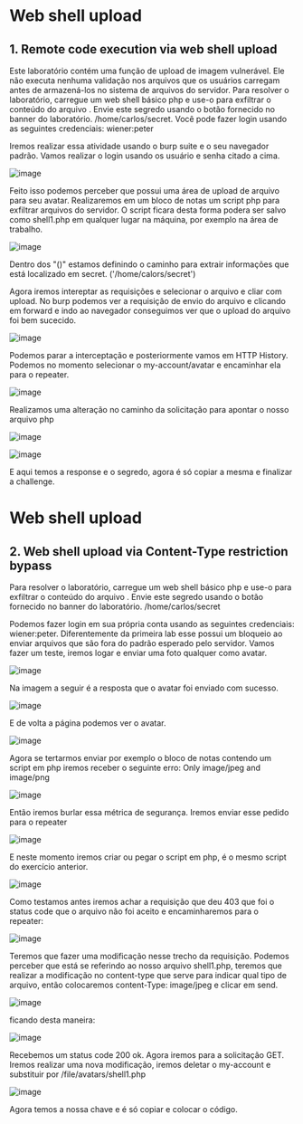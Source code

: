 # Web shell upload

 ## 1. Remote code execution via web shell upload
 
Este laboratório contém uma função de upload de imagem vulnerável. Ele não executa nenhuma validação nos arquivos que os usuários carregam antes de armazená-los no sistema de arquivos do servidor. Para resolver o laboratório, carregue um web shell básico php e use-o para exfiltrar o conteúdo do arquivo . Envie este segredo usando o botão fornecido no banner do laboratório. /home/carlos/secret. Você pode fazer login usando as seguintes credenciais: wiener:peter

Iremos realizar essa atividade usando o burp suite e o seu navegador padrão. Vamos realizar o login usando os usuário e senha citado a cima. 

![image](https://user-images.githubusercontent.com/95362045/167711946-0bea2ebe-e8dc-48ca-8bdd-f7f289a10788.png)

Feito isso podemos perceber que possui uma área de upload de arquivo para seu avatar. Realizaremos em um bloco de notas um script php para exfiltrar arquivos do servidor.
O script ficara desta forma podera ser salvo como shell1.php em qualquer lugar na máquina, por exemplo na área de trabalho.

![image](https://user-images.githubusercontent.com/95362045/167713955-dea3fe35-d8a1-4269-8b26-0e1577d4eee3.png)

Dentro dos "()" estamos definindo o caminho para extrair informações que está localizado em secret. ('/home/calors/secret')

Agora iremos intereptar as requisições e selecionar o arquivo e cliar com upload. No burp podemos ver a requisição de envio do arquivo e clicando em forward e indo ao navegador conseguimos ver que o upload do arquivo foi bem sucecido.

![image](https://user-images.githubusercontent.com/95362045/167715052-92c349b4-9084-486b-8dc8-2d8b55e66c50.png)

Podemos parar a interceptação e posteriormente vamos em HTTP History. Podemos no momento selecionar o my-account/avatar e encaminhar ela para o repeater.

![image](https://user-images.githubusercontent.com/95362045/167715494-b7fc666f-23c5-4aca-b5c1-28189cb69885.png)

Realizamos uma alteração no caminho da solicitação para apontar o nosso arquivo php

![image](https://user-images.githubusercontent.com/95362045/167715955-c50ccf44-7597-45d1-9136-19e7a9510de8.png)

![image](https://user-images.githubusercontent.com/95362045/167715997-36d339e1-61c7-465f-9f5b-5e5693d9e5b8.png)

E aqui temos a response e o segredo, agora é só copiar a mesma e finalizar a challenge.

# Web shell upload

 ## 2. Web shell upload via Content-Type restriction bypass
 
Para resolver o laboratório, carregue um web shell básico php e use-o para exfiltrar o conteúdo do arquivo . Envie este segredo usando o botão fornecido no banner do laboratório. /home/carlos/secret

Podemos fazer login em sua própria conta usando as seguintes credenciais: wiener:peter. Diferentemente da primeira lab esse possui um bloqueio ao enviar arquivos que são fora do padrão esperado pelo servidor. Vamos fazer um teste, iremos logar e enviar uma foto qualquer como avatar.

![image](https://user-images.githubusercontent.com/95362045/167870166-2d056050-b937-45e7-96ee-5415c9c47936.png)

Na imagem a seguir é a resposta que o avatar foi enviado com sucesso. 

![image](https://user-images.githubusercontent.com/95362045/167870425-367031ed-81d7-4381-9565-eb089517245a.png)

E de volta a página podemos ver o avatar.

![image](https://user-images.githubusercontent.com/95362045/167870581-930f31f2-225a-412c-ba99-ba7b94a78e83.png)

Agora se tertarmos enviar por exemplo o bloco de notas contendo um script em php iremos receber o seguinte erro: Only image/jpeg and image/png

![image](https://user-images.githubusercontent.com/95362045/167871128-68f763bd-279f-427d-8c25-99d07ade043f.png)

Então iremos burlar essa métrica de segurança. Iremos enviar esse pedido para o repeater

![image](https://user-images.githubusercontent.com/95362045/167882094-88e64ce9-b96e-44dd-b1a5-d8b375bfdf09.png)

E neste momento iremos criar ou pegar o script em php, é o mesmo script do exercício anterior.

![image](https://user-images.githubusercontent.com/95362045/167882449-35a5b528-1ef2-4bd3-be88-2b5f671029ee.png)

Como testamos antes iremos achar a requisição que deu 403 que foi o status code que o arquivo não foi aceito e encaminharemos para o repeater:

![image](https://user-images.githubusercontent.com/95362045/167885877-a162292b-c5d9-4596-a9f1-d4942082b54b.png)

Teremos que fazer uma modificação nesse trecho da requisição. Podemos perceber que está se referindo ao nosso arquivo shell1.php, teremos que realizar a modificação no content-type que serve para indicar qual tipo de arquivo, então colocaremos content-Type: image/jpeg e clicar em send. 

![image](https://user-images.githubusercontent.com/95362045/167887632-39649e39-22ee-4d88-adad-f85364f2e91d.png)

ficando desta maneira:

![image](https://user-images.githubusercontent.com/95362045/167887744-da462aa3-1aff-4be2-bb49-181a8f780838.png)

Recebemos um status code 200 ok. Agora iremos para a solicitação GET. Iremos realizar uma nova modificação, iremos deletar o my-account e substituir por /file/avatars/shell1.php 

![image](https://user-images.githubusercontent.com/95362045/167889515-692d2a1a-7a88-452d-84a6-3a5f432ef840.png)

Agora temos a nossa chave e é só copiar e colocar o código.



